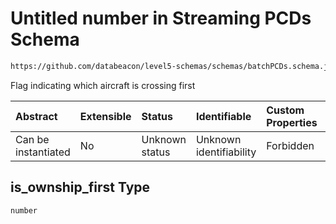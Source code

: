# Untitled number in Streaming PCDs Schema

```txt
https://github.com/databeacon/level5-schemas/schemas/batchPCDs.schema.json#/properties/is_ownship_first
```

Flag indicating which aircraft is crossing first

| Abstract            | Extensible | Status         | Identifiable            | Custom Properties | Additional Properties | Access Restrictions | Defined In                                                                        |
| :------------------ | :--------- | :------------- | :---------------------- | :---------------- | :-------------------- | :------------------ | :-------------------------------------------------------------------------------- |
| Can be instantiated | No         | Unknown status | Unknown identifiability | Forbidden         | Allowed               | none                | [batchPCDs.schema.json\*](../../out/batchPCDs.schema.json "open original schema") |

## is\_ownship\_first Type

`number`
